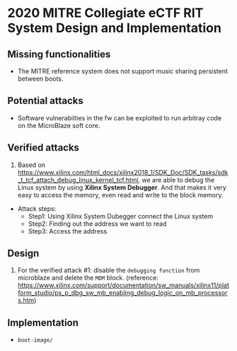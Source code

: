 # 2020 MITRE Collegiate eCTF RIT System Design and Implementation

## Missing functionalities

 * The MITRE reference system does not support music sharing persistent between boots.

## Potential attacks

 * Software vulnerabilties in the fw can be exploited to run arbitray code on the MicroBlaze soft core.

 ## Verified attacks

 1. Based on https://www.xilinx.com/html_docs/xilinx2018_1/SDK_Doc/SDK_tasks/sdk_t_tcf_attach_debug_linux_kernel_tcf.html, we are able to debug the Linux system by using **Xilinx System Debugger**. And that makes it very easy to access the memory, even read and write to the block memory.
 * Attack steps:
    * Step1: Using Xilinx System Dubegger connect the Linux system
    * Step2: Finding out the address we want to read
    * Step3: Access the address

## Design

 1. For the verified attack #1: disable the `debugging function` from microblaze and delete the `MDM` block. (reference: https://www.xilinx.com/support/documentation/sw_manuals/xilinx11/platform_studio/ps_p_dbg_sw_mb_enabling_debug_logic_on_mb_processors.htm)

## Implementation

 * `boot-image/` 
